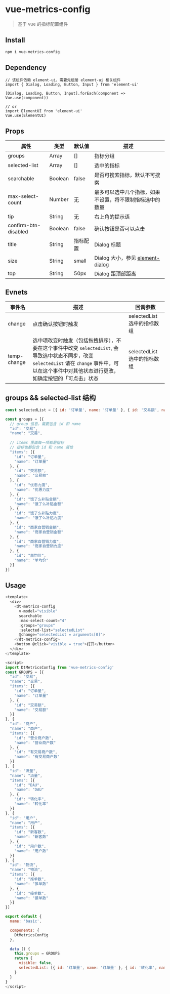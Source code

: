 # vue-metrics-config

> 基于 vue 的指标配置组件

## Install

``` bash
npm i vue-metrics-config
```

## Dependency
```
// 该组件依赖 element-ui，需要先组册 element-ui 相关组件
import { Dialog, Loading, Button, Input } from 'element-ui'

[Dialog, Loading, Button, Input].forEach(component => Vue.use(component))

// or
import ElementUI from 'element-ui'
Vue.use(ElementUI)
```

## Props

属性 | 类型 | 默认值 | 描述
---- | ---- | ---- | ----
groups | Array | [] | 指标分组
selected-list | Array | [] | 选中的指标
searchable | Boolean | false | 是否可搜索指标，默认不可搜索
max-select-count | Number | 无 | 最多可以选中几个指标，如果不设置，将不限制指标选中的数量
tip | String | 无 | 右上角的提示语
confirm-btn-disabled | Boolean | false | 确认按钮是否可以点击
title | String | 指标配置 | Dialog 标题
size | String | small | Dialog 大小，参见 [element-dialog](http://element.eleme.io/#/zh-CN/component/dialog#attributes)
top | String | 50px | Dialog 距顶部距离

## Evnets
事件名 | 描述 | 回调参数
---- | ---- | ----
change | 点击确认按钮时触发 | selectedList 选中的指标数组
temp-change | 选中项改变时触发（包括拖拽排序），不要在这个事件中改变 `selectedList`, 会导致选中状态不同步，改变 `selectedList` 请在 `change` 事件中，可以在这个事件中对其他状态进行更改，如确定按钮的「可点击」状态 | selectedList 选中的指标数组

## groups && selected-list 结构
```javascript
const selectedList = [{ id: '订单量', name: '订单量' }, { id: '交易额', name: '交易额' }, { id: '营业商户数', name: '营业商户数' }]

const groups = [{
  // group 信息，需要包含 id 和 name
  "id": "交易",
  "name": "交易",
  
  // items 里面每一项都是指标
  // 指标也都包含 id 和 name 属性
  "items": [{
    "id": "订单量",
    "name": "订单量"
  }, {
    "id": "交易额",
    "name": "交易额"
  }, {
    "id": "优惠力度",
    "name": "优惠力度"
  }, {
    "id": "饿了么补贴金额",
    "name": "饿了么补贴金额"
  }, {
    "id": "饿了么补贴力度",
    "name": "饿了么补贴力度"
  }, {
    "id": "商家自营销金额",
    "name": "商家自营销金额"
  }, {
    "id": "商家自营销力度",
    "name": "商家自营销力度"
  }, {
    "id": "单均价",
    "name": "单均价"
  }]
}]
```

## Usage

```javascript
<template>
  <div>
    <dt-metrics-config
      v-model="visible"
      searchable
      :max-select-count="4"
      :groups="groups"
      :selected-list="selectedList"
      @change="selectedList = arguments[0]">
    </dt-metrics-config>
    <button @click="visible = true">打开</button>
  </div>
</template>

<script>
import DtMetricsConfig from 'vue-metrics-config'
const GROUPS = [{
  "id": "交易",
  "name": "交易",
  "items": [{
    "id": "订单量",
    "name": "订单量"
  }, {
    "id": "交易额",
    "name": "交易额"
  }]
}, {
  "id": "商户",
  "name": "商户",
  "items": [{
    "id": "营业商户数",
    "name": "营业商户数"
  }, {
    "id": "有交易商户数",
    "name": "有交易商户数"
  }]
}, {
  "id": "流量",
  "name": "流量",
  "items": [{
    "id": "DAU",
    "name": "DAU"
  }, {
    "id": "转化率",
    "name": "转化率"
  }]
}, {
  "id": "用户",
  "name": "用户",
  "items": [{
    "id": "新客数",
    "name": "新客数"
  }, {
    "id": "用户数",
    "name": "用户数"
  }]
}, {
  "id": "物流",
  "name": "物流",
  "items": [{
    "id": "推单数",
    "name": "推单数"
  }, {
    "id": "接单数",
    "name": "接单数"
  }]
}]

export default {
  name: 'basic',

  components: {
    DtMetricsConfig
  },

  data () {
    this.groups = GROUPS
    return {
      visible: false,
      selectedList: [{ id: '订单量', name: '订单量' }, { id: '转化率', name: '转化率' }, { id: '推单数', name: '推单数' }]
    }
  }
}
</script>
```